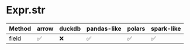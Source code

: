 # Expr.str

| Method       | arrow              | duckdb | pandas-like        | polars             | spark-like         |
|--------------|--------------------|--------|--------------------|--------------------|--------------------|
| field        | :white_check_mark: | :x:    | :white_check_mark: | :white_check_mark: | :white_check_mark: |
